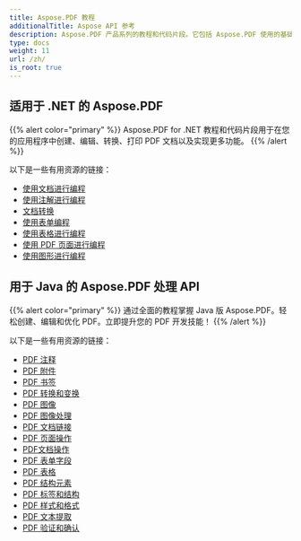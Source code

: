 ```yaml
---
title: Aspose.PDF 教程
additionalTitle: Aspose API 参考
description: Aspose.PDF 产品系列的教程和代码片段。它包括 Aspose.PDF 使用的基础和高级教程。
type: docs
weight: 11
url: /zh/
is_root: true
---
```


## 适用于 .NET 的 Aspose.PDF
{{% alert color="primary" %}}
Aspose.PDF for .NET 教程和代码片段用于在您的应用程序中创建、编辑、转换、打印 PDF 文档以及实现更多功能。 
{{% /alert %}}

以下是一些有用资源的链接：
- [使用文档进行编程](./net/programming-with-document/)
- [使用注解进行编程](./net/annotations/)  
- [文档转换](./net/document-conversion/)
- [使用表单编程](./net/programming-with-forms/)
- [使用表格进行编程](./net/programming-with-tables/) 
- [使用 PDF 页面进行编程](./net/programming-with-pdf-pages/)
- [使用图形进行编程](./net/programming-with-graphs/)
 
## 用于 Java 的 Aspose.PDF 处理 API
{{% alert color="primary" %}}
通过全面的教程掌握 Java 版 Aspose.PDF。轻松创建、编辑和优化 PDF。立即提升您的 PDF 开发技能！
{{% /alert %}}

以下是一些有用资源的链接：
- [PDF 注释](./java/pdf-annotations/)
- [PDF 附件](./java/pdf-attachments/)
- [PDF 书签](./java/pdf-bookmarks/)
- [PDF 转换和变换](./java/pdf-conversion-transformation/)
- [PDF 图像](./java/pdf-images/)
- [PDF 图像处理](./java/pdf-image-manipulation/)
- [PDF 文档链接](./java/pdf-document-links/)
- [PDF 页面操作](./java/pdf-page-manipulation/)
- [PDF文档操作](./java/pdf-document-operations/)
- [PDF 表单字段](./java/pdf-form-fields/)
- [PDF 表格](./java/pdf-tables/)
- [PDF 结构元素](./java/pdf-structure-elements/)
- [PDF 标签和结构](./java/pdf-tags-and-structure/)
- [PDF 样式和格式](./java/pdf-styles-and-formatting/)
- [PDF 文本提取](./java/pdf-text-extraction/)
- [PDF 验证和确认](./java/pdf-validation-and-verification/)

